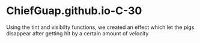 # ChiefGuap.github.io-C-30
Using the tint and visibilty functions, we created an effect which let the pigs disappear after getting hit by a certain amount of velocity
